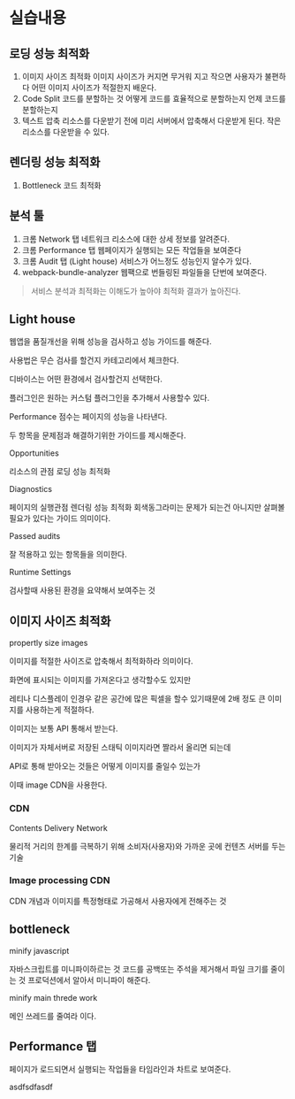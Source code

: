 # 실습내용

## 로딩 성능 최적화

1. 이미지 사이즈 최적화
   이미지 사이즈가 커지면 무거워 지고 작으면 사용자가 불편하다
   어떤 이미지 사이즈가 적절한지 배운다.
1. Code Split
   코드를 분할하는 것
   어떻게 코드를 효율적으로 분할하는지
   언제 코드를 분할하는지
1. 텍스트 압축
   리소스를 다운받기 전에 미리 서버에서 압축해서 다운받게 된다.
   작은 리소스를 다운받을 수 있다.

## 렌더링 성능 최적화

1. Bottleneck 코드 최적화

## 분석 툴

1. 크롬 Network 탭
   네트워크 리소스에 대한 상세 정보를 알려준다.
1. 크롬 Performance 탭
   웹페이지가 실행되는 모든 작업들을 보여준다
1. 크롬 Audit 탭 (Light house)
   서비스가 어느정도 성능인지 알수가 있다.
1. webpack-bundle-analyzer
   웹팩으로 번들링된 파일들을 단번에 보여준다.

> 서비스 분석과 최적화는 이해도가 높아야 최적화 결과가 높아진다.

## Light house

웹앱을 품질개선을 위해 성능을 검사하고 성능 가이드를 해준다.

사용법은 무슨 검사를 할건지 카테고리에서 체크한다.

디바이스는 어떤 환경에서 검사할건지 선택한다.

플러그인은 원하는 커스텀 플러그인을 추가해서 사용할수 있다.

Performance 점수는 페이지의 성능을 나타낸다.

두 항목을 문제점과 해결하기위한 가이드를 제시해준다.

Opportunities

리소스의 관점
로딩 성능 최적화

Diagnostics

페이지의 실행관점
렌더링 성능 최적화
회색동그라미는 문제가 되는건 아니지만 살펴볼 필요가 있다는 가이드 의미이다.

Passed audits

잘 적용하고 있는 항목들을 의미한다.

Runtime Settings

검사할때 사용된 환경을 요약해서 보여주는 것

## 이미지 사이즈 최적화

propertly size images

이미지를 적절한 사이즈로 압축해서 최적화하라 의미이다.

화면에 표시되는 이미지를 가져온다고 생각할수도 있지만

레티나 디스플레이 인경우 같은 공간에 많은 픽셀을 할수 있기때문에 2배 정도 큰 이미지를 사용하는게 적절하다.

이미지는 보통 API 통해서 받는다.

이미지가 자체서버로 저장된 스태틱 이미지라면 짤라서 올리면 되는데

API로 통해 받아오는 것들은 어떻게 이미지를 줄일수 있는가

이때 image CDN을 사용한다.

### CDN

Contents Delivery Network

물리적 거리의 한계를 극복하기 위해 소비자(사용자)와 가까운 곳에 컨텐츠 서버를 두는 기술

### Image processing CDN

CDN 개념과 이미지를 특정형태로 가공해서 사용자에게 전해주는 것

## bottleneck

minify javascript

자바스크립트를 미니파이하르는 것
코드를 공백또는 주석을 제거해서 파일 크기를 줄이는 것
프로덕션에서 알아서 미니파이 해준다.

minify main threde work

메인 쓰레드를 줄여라 이다.

## Performance 탭

페이지가 로드되면서 실행되는 작업들을 타임라인과 차트로 보여준다.

asdfsdfasdf

